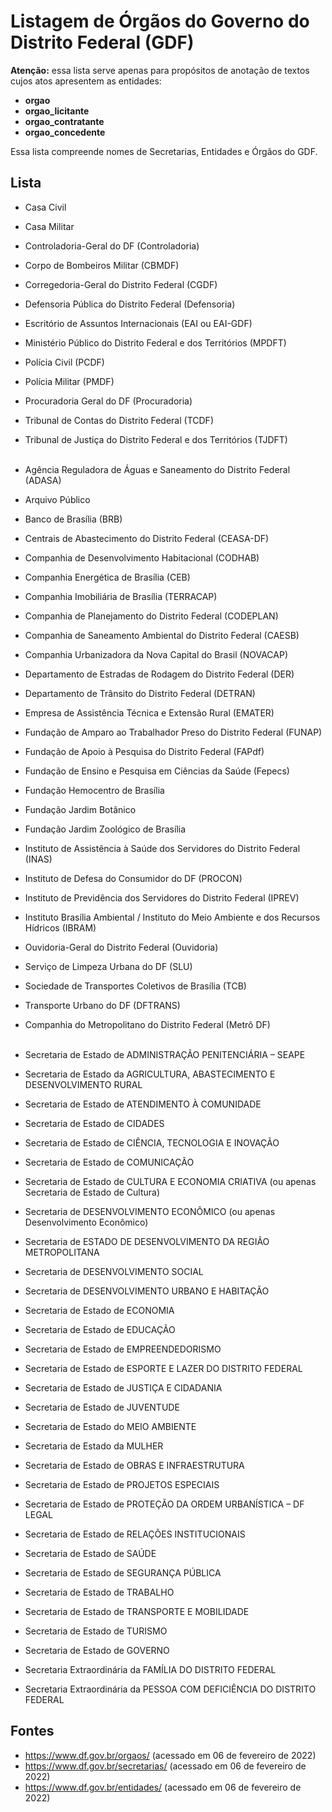 # Listagem de Órgãos do Governo do Distrito Federal (GDF)

**Atenção:** essa lista serve apenas para propósitos de anotação de textos cujos atos apresentem as entidades:
- **orgao**
- **orgao_licitante**
- **orgao_contratante** 
- **orgao_concedente** 

Essa lista compreende nomes de Secretarias, Entidades e Órgãos do GDF.

## Lista

- Casa Civil
- Casa Militar
- Controladoria-Geral do DF (Controladoria)
- Corpo de Bombeiros Militar (CBMDF)
- Corregedoria-Geral do Distrito Federal (CGDF)
- Defensoria Pública do Distrito Federal (Defensoria)
- Escritório de Assuntos Internacionais (EAI ou EAI-GDF)
- Ministério Público do Distrito Federal e dos Territórios (MPDFT)
- Polícia Civil (PCDF)
- Polícia Militar (PMDF)
- Procuradoria Geral do DF (Procuradoria)
- Tribunal de Contas do Distrito Federal (TCDF)
- Tribunal de Justiça do Distrito Federal e dos Territórios (TJDFT)<br><br>


- Agência Reguladora de Águas e Saneamento do Distrito Federal (ADASA)
- Arquivo Público
- Banco de Brasília (BRB)
- Centrais de Abastecimento do Distrito Federal (CEASA-DF)
- Companhia de Desenvolvimento Habitacional (CODHAB)
- Companhia Energética de Brasília (CEB)
- Companhia Imobiliária de Brasília (TERRACAP)
- Companhia de Planejamento do Distrito Federal (CODEPLAN)
- Companhia de Saneamento Ambiental do Distrito Federal (CAESB)
- Companhia Urbanizadora da Nova Capital do Brasil (NOVACAP)
- Departamento de Estradas de Rodagem do Distrito Federal (DER)
- Departamento de Trânsito do Distrito Federal (DETRAN)
- Empresa de Assistência Técnica e Extensão Rural (EMATER)
- Fundação de Amparo ao Trabalhador Preso do Distrito Federal (FUNAP)
- Fundação de Apoio à Pesquisa do Distrito Federal (FAPdf)
- Fundação de Ensino e Pesquisa em Ciências da Saúde (Fepecs)
- Fundação Hemocentro de Brasília
- Fundação Jardim Botânico
- Fundação Jardim Zoológico de Brasília
- Instituto de Assistência à Saúde dos Servidores do Distrito Federal (INAS)
- Instituto de Defesa do Consumidor do DF (PROCON)
- Instituto de Previdência dos Servidores do Distrito Federal (IPREV)
- Instituto Brasília Ambiental / Instituto do Meio Ambiente e dos Recursos Hídricos (IBRAM)
- Ouvidoria-Geral do Distrito Federal (Ouvidoria)
- Serviço de Limpeza Urbana do DF (SLU)
- Sociedade de Transportes Coletivos de Brasília (TCB)
- Transporte Urbano do DF (DFTRANS)
- Companhia do Metropolitano do Distrito Federal (Metrô DF)<br><br>


- Secretaria de Estado de ADMINISTRAÇÃO PENITENCIÁRIA – SEAPE
- Secretaria de Estado da AGRICULTURA, ABASTECIMENTO E DESENVOLVIMENTO RURAL
- Secretaria de Estado de ATENDIMENTO À COMUNIDADE
- Secretaria de Estado de CIDADES
- Secretaria de Estado de CIÊNCIA, TECNOLOGIA E INOVAÇÃO
- Secretaria de Estado de COMUNICAÇÃO
- Secretaria de Estado de CULTURA E ECONOMIA CRIATIVA (ou apenas Secretaria de Estado de Cultura)
- Secretaria de DESENVOLVIMENTO ECONÔMICO (ou apenas Desenvolvimento Econômico)
- Secretaria de ESTADO DE DESENVOLVIMENTO DA REGIÃO METROPOLITANA
- Secretaria de DESENVOLVIMENTO SOCIAL
- Secretaria de DESENVOLVIMENTO URBANO E HABITAÇÃO
- Secretaria de Estado de ECONOMIA
- Secretaria de Estado de EDUCAÇÃO
- Secretaria de Estado de EMPREENDEDORISMO
- Secretaria de Estado de ESPORTE E LAZER DO DISTRITO FEDERAL
- Secretaria de Estado de JUSTIÇA E CIDADANIA
- Secretaria de Estado de JUVENTUDE
- Secretaria de Estado do MEIO AMBIENTE
- Secretaria de Estado da MULHER
- Secretaria de Estado de OBRAS E INFRAESTRUTURA
- Secretaria de Estado de PROJETOS ESPECIAIS
- Secretaria de Estado de PROTEÇÃO DA ORDEM URBANÍSTICA – DF LEGAL
- Secretaria de Estado de RELAÇÕES INSTITUCIONAIS
- Secretaria de Estado de SAÚDE
- Secretaria de Estado de SEGURANÇA PÚBLICA
- Secretaria de Estado de TRABALHO
- Secretaria de Estado de TRANSPORTE E MOBILIDADE
- Secretaria de Estado de TURISMO
- Secretaria de Estado de GOVERNO
- Secretaria Extraordinária da FAMÍLIA DO DISTRITO FEDERAL
- Secretaria Extraordinária da PESSOA COM DEFICIÊNCIA DO DISTRITO FEDERAL



## Fontes

- https://www.df.gov.br/orgaos/ (acessado em 06 de fevereiro de 2022)
- https://www.df.gov.br/secretarias/ (acessado em 06 de fevereiro de 2022)
- https://www.df.gov.br/entidades/ (acessado em 06 de fevereiro de 2022)
